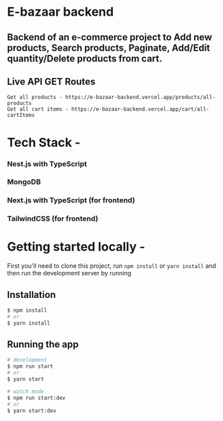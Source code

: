 
# E-bazaar backend
## Backend of an e-commerce project to Add new products, Search products, Paginate, Add/Edit quantity/Delete products from cart.


## Live API GET Routes

```
Get all products - https://e-bazaar-backend.vercel.app/products/all-products
Get all cart items - https://e-bazaar-backend.vercel.app/cart/all-cartItems
```


# Tech Stack - 

### Nest.js with TypeScript
### MongoDB
### Next.js with TypeScript (for frontend)
### TailwindCSS (for frontend)

# Getting started locally -

First you'll need to clone this project, run ```npm install``` or ```yarn install``` and then run the development server by running

## Installation

```bash
$ npm install
# or
$ yarn install
```

## Running the app

```bash
# development
$ npm run start
# or
$ yarn start

# watch mode
$ npm run start:dev
# or
$ yarn start:dev
```
